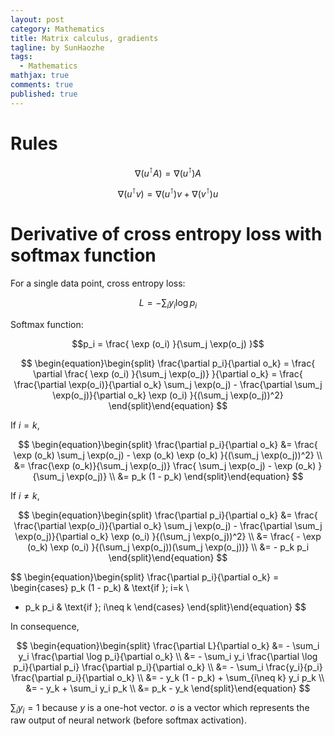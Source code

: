 ```yaml
---
layout: post
category: Mathematics
title: Matrix calculus, gradients 
tagline: by SunHaozhe
tags: 
  - Mathematics
mathjax: true
comments: true
published: true
---
```


# Rules 

$$\nabla (u^\intercal A) = \nabla (u^\intercal) A$$

$$\nabla (u^\intercal v) = \nabla (u^\intercal) v + \nabla (v^\intercal) u$$



# Derivative of cross entropy loss with softmax function


For a single data point, cross entropy loss:

$$L = - \sum_i y_i \log p_i$$

Softmax function:

$$p_i = \frac{ \exp (o_i) }{\sum_j \exp(o_j) }$$

$$
\begin{equation}\begin{split}
\frac{\partial p_i}{\partial o_k}
= \frac{ \partial \frac{ \exp (o_i) }{\sum_j \exp(o_j)} }{\partial o_k}
= \frac{ \frac{\partial \exp(o_i)}{\partial o_k} \sum_j \exp(o_j) - \frac{\partial \sum_j \exp(o_j)}{\partial o_k} \exp (o_i) }{(\sum_j \exp(o_j))^2} 
\end{split}\end{equation}
$$

If $i = k$,

$$
\begin{equation}\begin{split}
\frac{\partial p_i}{\partial o_k}
&= \frac{ \exp (o_k) \sum_j \exp(o_j) - \exp (o_k) \exp (o_k) }{(\sum_j \exp(o_j))^2} \\ 
&= \frac{\exp (o_k)}{\sum_j \exp(o_j)} \frac{ \sum_j \exp(o_j) - \exp (o_k) }{\sum_j \exp(o_j)} \\
&= p_k (1 - p_k) 
\end{split}\end{equation}
$$

If $i \neq k$,

$$
\begin{equation}\begin{split}
\frac{\partial p_i}{\partial o_k}
&= \frac{ \frac{\partial \exp(o_i)}{\partial o_k} \sum_j \exp(o_j) - \frac{\partial \sum_j \exp(o_j)}{\partial o_k} \exp (o_i) }{(\sum_j \exp(o_j))^2} \\
&= \frac{ - \exp (o_k) \exp (o_i) }{(\sum_j \exp(o_j))(\sum_j \exp(o_j))} \\
&= - p_k p_i 
\end{split}\end{equation}
$$

$$
\begin{equation}\begin{split}
\frac{\partial p_i}{\partial o_k} = 
\begin{cases}
p_k (1 - p_k) & \text{if }\; i=k \\
- p_k p_i & \text{if }\; i\neq k
\end{cases}
\end{split}\end{equation}
$$

In consequence, 

$$
\begin{equation}\begin{split}
\frac{\partial L}{\partial o_k} 
&= - \sum_i y_i \frac{\partial \log p_i}{\partial o_k} \\ 
&= - \sum_i y_i \frac{\partial \log p_i}{\partial p_i} \frac{\partial p_i}{\partial o_k} \\ 
&= - \sum_i \frac{y_i}{p_i} \frac{\partial p_i}{\partial o_k} \\
&= - y_k (1 - p_k) + \sum_{i\neq k} y_i p_k \\ 
&= - y_k + \sum_i y_i p_k \\
&= p_k - y_k 
\end{split}\end{equation}
$$

$\sum_i y_i = 1$ because $y$ is a one-hot vector. $o$ is a vector which represents the raw output of neural network (before softmax activation). 


































